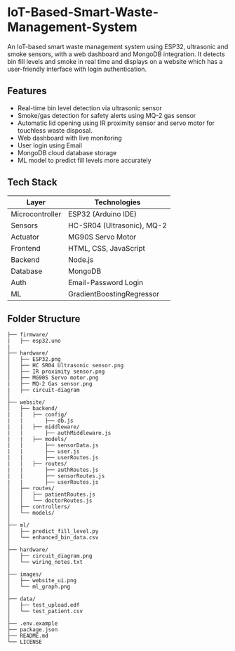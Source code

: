 # IoT-Based-Smart-Waste-Management-System
An IoT-based smart waste management system using ESP32, ultrasonic and smoke sensors, with a web dashboard and MongoDB integration. It detects bin fill levels and smoke in real time and displays on a website which has a user-friendly interface with login authentication.

## Features

-  Real-time bin level detection via ultrasonic sensor
-  Smoke/gas detection for safety alerts using MQ-2 gas sensor
-  Automatic lid opening using IR proximity sensor and servo motor for touchless waste disposal.
-  Web dashboard with live monitoring
-  User login using Email
-  MongoDB cloud database storage
-  ML model to predict fill levels more accurately

## Tech Stack

| Layer           |    Technologies                |
|---------------  |--------------------------------|
| Microcontroller | ESP32 (Arduino IDE)            |
| Sensors         | HC-SR04 (Ultrasonic), MQ-2     |
| Actuator        | MG90S Servo Motor              |
| Frontend        | HTML, CSS, JavaScript          |
| Backend         | Node.js                        |
| Database        | MongoDB                        |
| Auth            | Email-Password Login           |
| ML              | GradientBoostingRegressor      |


## Folder Structure
```
├── firmware/
|   ├── esp32.uno
|
├── hardware/
│   ├── ESP32.png
│   ├── HC SR04 Ultrasonic sensor.png
│   ├── IR proximity sensor.png
│   ├── MG90S Servo motor.png
|   ├── MQ-2 Gas sensor.png
|   ├── circuit-diagram
│       
├── website/
│   ├── backend/
|   |   ├── config/
|   |       ├── db.js
|   |   ├── middleware/
|   |       ├── authMiddleware.js
|   |   ├── models/
|   |       ├── sensorData.js
|   |       ├── user.js
|   |       ├── userRoutes.js
|   |   ├── routes/
|   |       ├── authRoutes.js
|   |       ├── sensorRoutes.js
|   |       ├── userRoutes.js
│   ├── routes/
│   │   ├── patientRoutes.js
│   │   └── doctorRoutes.js
│   ├── controllers/
│   └── models/
│
├── ml/
│   ├── predict_fill_level.py
│   └── enhanced_bin_data.csv
│
├── hardware/
│   ├── circuit_diagram.png
│   └── wiring_notes.txt
│
├── images/
│   ├── website_ui.png
│   └── ml_graph.png
│
├── data/
│   ├── test_upload.edf
│   └── test_patient.csv
│
├── .env.example
├── package.json
├── README.md
└── LICENSE
```



